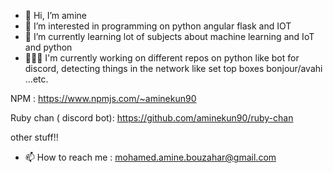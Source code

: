 - 👋 Hi, I’m amine
- 👀 I’m interested in programming on python angular flask and IOT
- 🌱 I’m currently learning lot of subjects about machine learning and IoT and python
- 👨🏻‍💻 I'm currently working on different repos on python like bot for discord, detecting things in the network like set top boxes bonjour/avahi ...etc.

NPM : https://www.npmjs.com/~aminekun90

Ruby chan ( discord bot): https://github.com/aminekun90/ruby-chan

other stuff!!

- 📫 How to reach me : mohamed.amine.bouzahar@gmail.com
<!---
aminekun90/aminekun90 is a ✨ special ✨ repository because its `README.md` (this file) appears on your GitHub profile.
You can click the Preview link to take a look at your changes.
--->
